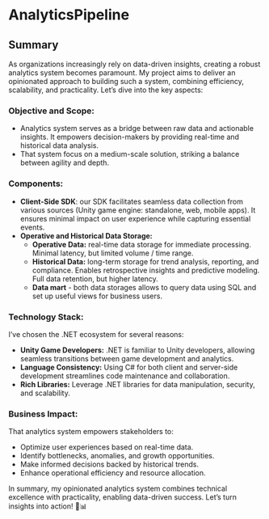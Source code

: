 # AnalyticsPipeline

## Summary

As organizations increasingly rely on data-driven insights, creating a robust analytics system becomes paramount.
My project aims to deliver an opinionated approach to building such a system, combining efficiency, scalability, and practicality.
Let’s dive into the key aspects:

### Objective and Scope:

- Analytics system serves as a bridge between raw data and actionable insights. It empowers decision-makers by providing real-time and historical data analysis.
- That system focus on a medium-scale solution, striking a balance between agility and depth.

### Components:

- **Client-Side SDK**: our SDK facilitates seamless data collection from various sources (Unity game engine: standalone, web, mobile apps). It ensures minimal impact on user experience while capturing essential events.
- **Operative and Historical Data Storage:**
  - **Operative Data:** real-time data storage for immediate processing. Minimal latency, but limited volume / time range.
  - **Historical Data:** long-term storage for trend analysis, reporting, and compliance. Enables retrospective insights and predictive modeling. Full data retention, but higher latency.
  - **Data mart** - both data storages allows to query data using SQL and set up useful views for business users.

### Technology Stack:

I’ve chosen the .NET ecosystem for several reasons:
- **Unity Game Developers:** .NET is familiar to Unity developers, allowing seamless transitions between game development and analytics.
- **Language Consistency:** Using C# for both client and server-side development streamlines code maintenance and collaboration.
- **Rich Libraries:** Leverage .NET libraries for data manipulation, security, and scalability.

### Business Impact:

That analytics system empowers stakeholders to:
- Optimize user experiences based on real-time data.
- Identify bottlenecks, anomalies, and growth opportunities.
- Make informed decisions backed by historical trends.
- Enhance operational efficiency and resource allocation.

In summary, my opinionated analytics system combines technical excellence with practicality, enabling data-driven success.
Let’s turn insights into action! 🚀📊